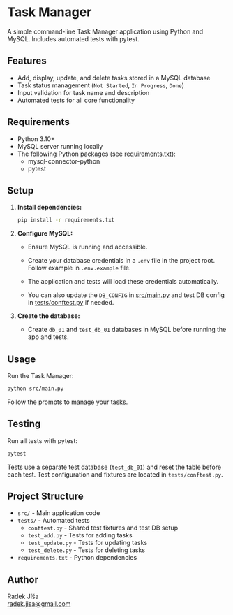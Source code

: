 # Task Manager

A simple command-line Task Manager application using Python and MySQL. Includes automated tests with pytest.

## Features

- Add, display, update, and delete tasks stored in a MySQL database
- Task status management (`Not Started`, `In Progress`, `Done`)
- Input validation for task name and description
- Automated tests for all core functionality

## Requirements

- Python 3.10+
- MySQL server running locally
- The following Python packages (see [requirements.txt](requirements.txt)):
  - mysql-connector-python
  - pytest

## Setup

1. **Install dependencies:**

   ```sh
   pip install -r requirements.txt
   ```

2. **Configure MySQL:**

   - Ensure MySQL is running and accessible.
    - Create your database credentials in a `.env` file in the project root. Follow example in `.env.example` file.

    - The application and tests will load these credentials automatically.
    - You can also update the `DB_CONFIG` in [src/main.py](src/main.py) and test DB config in [tests/conftest.py](tests/conftest.py) if needed.

3. **Create the database:**

   - Create `db_01` and `test_db_01` databases in MySQL before running the app and tests.

## Usage

Run the Task Manager:

```sh
python src/main.py
```

Follow the prompts to manage your tasks.

## Testing

Run all tests with pytest:

```sh
pytest
```

Tests use a separate test database (`test_db_01`) and reset the table before each test. Test configuration and fixtures are located in `tests/conftest.py`.

## Project Structure

- `src/` - Main application code
- `tests/` - Automated tests
   - `conftest.py` - Shared test fixtures and test DB setup
   - `test_add.py` - Tests for adding tasks
   - `test_update.py` - Tests for updating tasks
   - `test_delete.py` - Tests for deleting tasks
- `requirements.txt` - Python dependencies

## Author

Radek Jíša  
radek.jisa@gmail.com